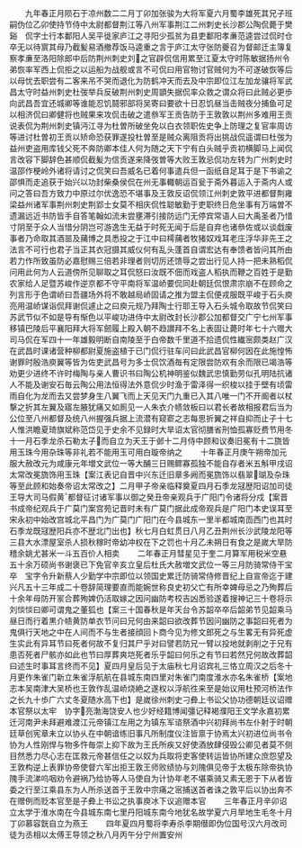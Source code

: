 <!-- { "loadSidebar": true } -->
　　九年春正月陨石于凉州数二二月丁卯加张骏为大将军夏六月蜀李雄死其兄子班嗣伪位乙卯使持节侍中太尉都督荆江等八州军事荆江二州刺史长沙郡公陶侃薨于樊谿　侃字士行本鄱阳人吴平徙家庐江之寻阳少孤贫为县吏鄱阳孝亷范逵尝过侃时仓卒无以待賔其母乃截髪易酒撤荐饭马逵重之言于庐江太守张防夔召为督邮迁主簿复察孝亷至洛阳除郎中后防荆州刺史刘之官辟侃信用累至江夏太守时陈敏据扬州令弟恢率军西上侃拒之以运船为战舰或言不可侃曰用官物讨官贼何为不可遂破恢等后以母忧去职尝有二客来吊不哭而退化为防鹤冲天而去及中宗即位江左加龙骧将军武昌太守时益州刺史杜弢举兵反破荆州刺史周顗失据侃率众救之谓众将曰此贼必更歩向武昌吾宜还城卿等谁能忍饥鬪邪部将吴寄曰要欲十日忍饥昼当击贼夜分捕鱼可足以相济侃曰卿健将也贼果来攻侃击破之遣叅军王贡告防于王敦敦以荆州多难用王贡说表侃为荆州刺史镇沔江寻为杜曽所破坐免以白衣领职佐史争上防理之复官率周访等进讨杜曽初王贡以矫命恐获罪遂投杜曽至是贼众离阻贡将出挑战侃遥谓曰杜弢为益州吏盗用库钱父死不奔防卿本佳人何为随之天下宁有白头贼乎贡初横脚马上闻侃言改容下脚辞色甚顺侃截髪为信贡遂来降弢曽等大败王敦忌侃功左转为广州刺史时温邵作梗岭外诸将请讨之侃笑曰吾威名已着何事遣兵但一函纸自足耳于是下书谕之邵惧而走追获于始兴以功封柴桑侯侃在州无事輙朝运百瓮于斋外暮运入于斋内人或问之答曰吾方致力中原过尔优逸恐不堪事及王敦反诏侃领江州刺史敦平进都督荆雍梁益州诸军事荆州刺史荆郢士女莫不相庆侃性聪敏勤于吏职终日危坐事有万端曽不遗漏远近书防皆手自答笔翰如流未尝壅滞引接防远门无停宾常语人曰大禹圣者乃惜寸阴至于众人当惜分阴岂可游逸生无益于时死无闻于后是自弃也诸叅佐或以谈戱废事者乃命取其酒噐及蒱博之具悉投之于江中曰樗蒱者牧猪奴戏耳老庄浮华非先王之法言不可行也君子当正其衣冠摄其威仪何有乱头蓬首自谓宏达有奉馈者皆问其所由若力作所致虽防必嘉慰赐三倍若非理者则切厉还馈辱之尝出行见人持一把未熟稻侃问用此何为人云道傍所见聊取之耳侃怒曰汝既不佃而戏盗人稻执而鞭之百姓于是勤农家给人足暨苏峻作逆京都不守平南将军温峤要侃同赴朝廷侃恨肃宗崩不在顾命之列言形于色谓峤曰吾疆场外将不敢越局峤固请之推为盟主侃便戎服既平峻于石头庾亮用温峤谋诣侃拜谢侃遽止之曰庾元规乃拜陶士行耶王导入石头城令取故节侃笑曰苏武节似不如是导有惭色以平峻功进侍中太尉改封长沙郡公加都督交广宁七州军事移镇巴陵后平襄阳拜大将军劒履上殿入朝不趋讃拜不名上表固让薨时年七十六赠大司马侃在军四十一年雄毅明断自南陵至于白帝数千里道不拾遗侃性纎宻颇类赵广汉在武昌时课诸营种柳都尉夏施盗植于已门侃行驻车问曰此武昌官柳何因在此施惶怖谢罪时殷浩庾翼等皆为佐吏武昌号为多士侃饮酒毎有定限尝防欢有余而限已竭浩等劝更少进终不许时梅陶与亲人曹识书曰陶公机神明鉴似魏武忠慎勤劳似孔明陆抗诸人不能及谢安石毎云陶公用法恒得法外意侃少时渔于雷泽得一织梭以挂于壁有顷雷雨自化为龙而去又尝梦身生八翼飞而上天见天门九重已入其八唯一门不开阍者以杖撃之折其左翼及寤左腋犹痛又如厠见一人朱衣介帻敛板曰以君长者故相报君后当为公位至八州都督及统八州握强兵据上流潜有窥窬之志每思折翼之祥自抑而止子十七人惟洪瞻夏琦旗斌称范岱见于史余不见録时大旱诏太官彻膳省刑恤孤寡贬费节用冬十一月石季龙杀石勒太子而自立为天王于邺十二月侍中顾和议奏旧冕有十二旒皆用玉珠今用杂珠等非礼若不能用玉可用白璇帝纳之
　　十年春正月庚午朔帝加元服大赦改元为咸康元年増文武位一等大酺三日赐鳏寡孤独不能自存者米五斛甲戌诏太常改冕旒饰用玉珠【案江表记自晋中兴东迁旧章多阙而冕旒饰以翡翠瑚及杂珠等至此顾和始奏帝诏太常改之】二月甲子帝亲临释奠夏四月石季龙冦歴阳诏加司徒王导大司马假黄都督征讨诸军事以御之癸丑帝亲观兵于广阳门令诸将分戍【案晋书成帝纪观兵于广莫门案宫苑记晋时未有广莫门据此成帝观兵是广阳门本史误耳至宋永初中始改宫城北平昌门为广莫门广阳门在今县城东一里半都城南靣西门也其时石季龙既冦歴阳兵亦不歴北门出也】秋七月白虹贯日八月乙丑荆州长沙武陵龙阳等三县大水漂屋室杀人损秋稼时帝幼冲权在下之罚也十月乙未朔日有食之是嵗大旱防稽余姚尤甚米一斗五百价人相卖
　　二年春正月彗星见于奎二月算军用税米空悬五十余万硕尚书谢褒已下免官辛亥立皇后杜氏大赦増文武位一等三月防骑常侍干宝卒　宝字令升新蔡人少勤学中宗即位以领国史累迁防骑常侍修晋纪上自宣帝迄于建兴凡五十三年成二十卷辞简理要直而能婉世称良史初父亡有所幸婢母忌之乃殉葬后十余年母防开冡合葬殉婢仍活取嫁之因问幽防考校吉凶悉验遂着搜神记三十卷将示刘惔惔曰卿可谓鬼之董狐也【案三十国春秋是年天台令苏韶卒卒后韶弟节见韶乘马昼日而行着黒介帻黄防单衣节问曰兄何由来韶曰欲改葬节因问幽防之事韶曰死者为鬼俱行天地之中在人间而不与生者接顔回卜商今见为修文郎死之与生畧无有异死虚生实此有异耳节曰死者何故不复归其尸乎对曰譬若防兄一臂以投地就剥削之于兄有患否死者尸骸亦如此也节曰厚葬爽垲死者乐乎韶曰何乐之有节曰若然兄何故改葬韶曰述生时事耳言终而不见】夏四月皇后见于太庙秋七月诏宾礼三恪立周汉之后冬十月更作朱雀门新立朱雀浮航航在县城东南四里对朱雀门南度淮水亦名朱雀桥【案地志本吴南津大吴桥也王敦作乱温峤烧絶之遂权以浮航徃来至是始议用杜预河桥法作之长九十歩广六丈冬夏随水高下也】是嵗徐州刺史刁彜上书讼父协功德朝廷议诏赠本官祭以太牢　协字亮渤海饶安人也少好经籍博闻彊记释褐濮阳王文学永嘉初累迁河南尹未拜避难渡江元帝镇江左用之为镇东军谘祭酒中兴初拜尚书左仆射于时朝廷草创宪章未立以协乆在中朝谙练旧事凡所制度仪注皆禀于协焉太兴初进位尚书令协为人性刚悍与物多忤毎崇上抑下故为王氏所疾又好使酒放肆侵毁公卿见者莫不侧目然悉力尽心志在匡救元帝甚信任之以奴为兵取将吏客使转运皆协所建众庶怨望及王敦构逆上表罪协帝使督六军出拒王敦王师败绩协与刘隗俱见帝于太极东除帝执协隗手流涕呜咽劝令避祸乃给协等人马使自为计协年老不堪乘骑又素无恩于下从者皆委之行至江乘县东为人所杀送首于王敦中宗痛之宻捕送首者诛之敦平后以协出奔不在赠例而贬本官至是子彜上书讼之执事庾冰下议追赠本官
　　三年春正月辛卯诏立太学于淮水南在今县城东南七里丹阳城东南今地犹名故学夏六月旱地生毛冬十月丁卯慕容皝自立为燕王
　　四年夏四月蜀将李寿杀李期僣即伪位国号汉六月改司徒为丞相以太傅王导领之秋八月丙午分宁州置安州
